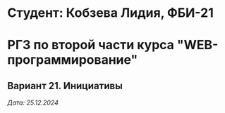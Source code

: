 # Студент: Кобзева Лидия, ФБИ-21

# РГЗ по второй части курса "WEB-программирование"

## Вариант 21. Инициативы

*Дата: 25.12.2024*